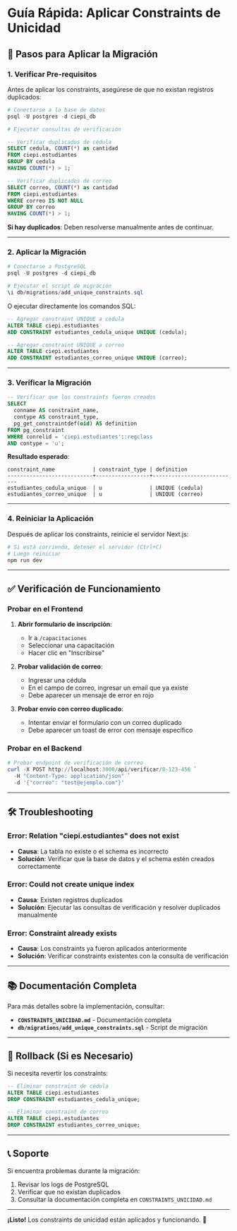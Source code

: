 # Guía Rápida: Aplicar Constraints de Unicidad

## 🚀 Pasos para Aplicar la Migración

### 1. Verificar Pre-requisitos

Antes de aplicar los constraints, asegúrese de que no existan registros duplicados:

```powershell
# Conectarse a la base de datos
psql -U postgres -d ciepi_db

# Ejecutar consultas de verificación
```

```sql
-- Verificar duplicados de cédula
SELECT cedula, COUNT(*) as cantidad
FROM ciepi.estudiantes
GROUP BY cedula
HAVING COUNT(*) > 1;

-- Verificar duplicados de correo
SELECT correo, COUNT(*) as cantidad
FROM ciepi.estudiantes
WHERE correo IS NOT NULL
GROUP BY correo
HAVING COUNT(*) > 1;
```

**Si hay duplicados**: Deben resolverse manualmente antes de continuar.

---

### 2. Aplicar la Migración

```powershell
# Conectarse a PostgreSQL
psql -U postgres -d ciepi_db

# Ejecutar el script de migración
\i db/migrations/add_unique_constraints.sql
```

O ejecutar directamente los comandos SQL:

```sql
-- Agregar constraint UNIQUE a cedula
ALTER TABLE ciepi.estudiantes
ADD CONSTRAINT estudiantes_cedula_unique UNIQUE (cedula);

-- Agregar constraint UNIQUE a correo
ALTER TABLE ciepi.estudiantes
ADD CONSTRAINT estudiantes_correo_unique UNIQUE (correo);
```

---

### 3. Verificar la Migración

```sql
-- Verificar que los constraints fueron creados
SELECT
  conname AS constraint_name,
  contype AS constraint_type,
  pg_get_constraintdef(oid) AS definition
FROM pg_constraint
WHERE conrelid = 'ciepi.estudiantes'::regclass
AND contype = 'u';
```

**Resultado esperado**:

```
constraint_name            | constraint_type | definition
---------------------------+-----------------+---------------------------
estudiantes_cedula_unique  | u               | UNIQUE (cedula)
estudiantes_correo_unique  | u               | UNIQUE (correo)
```

---

### 4. Reiniciar la Aplicación

Después de aplicar los constraints, reinicie el servidor Next.js:

```powershell
# Si está corriendo, detener el servidor (Ctrl+C)
# Luego reiniciar
npm run dev
```

---

## ✅ Verificación de Funcionamiento

### Probar en el Frontend

1. **Abrir formulario de inscripción**:

   - Ir a `/capacitaciones`
   - Seleccionar una capacitación
   - Hacer clic en "Inscribirse"

2. **Probar validación de correo**:

   - Ingresar una cédula
   - En el campo de correo, ingresar un email que ya existe
   - Debe aparecer un mensaje de error en rojo

3. **Probar envío con correo duplicado**:
   - Intentar enviar el formulario con un correo duplicado
   - Debe aparecer un toast de error con mensaje específico

### Probar en el Backend

```powershell
# Probar endpoint de verificación de correo
curl -X POST http://localhost:3000/api/verificar/8-123-456 `
  -H "Content-Type: application/json" `
  -d '{"correo": "test@ejemplo.com"}'
```

---

## 🛠️ Troubleshooting

### Error: Relation "ciepi.estudiantes" does not exist

- **Causa**: La tabla no existe o el schema es incorrecto
- **Solución**: Verificar que la base de datos y el schema estén creados correctamente

### Error: Could not create unique index

- **Causa**: Existen registros duplicados
- **Solución**: Ejecutar las consultas de verificación y resolver duplicados manualmente

### Error: Constraint already exists

- **Causa**: Los constraints ya fueron aplicados anteriormente
- **Solución**: Verificar constraints existentes con la consulta de verificación

---

## 📚 Documentación Completa

Para más detalles sobre la implementación, consultar:

- **`CONSTRAINTS_UNICIDAD.md`** - Documentación completa
- **`db/migrations/add_unique_constraints.sql`** - Script de migración

---

## 🔄 Rollback (Si es Necesario)

Si necesita revertir los constraints:

```sql
-- Eliminar constraint de cédula
ALTER TABLE ciepi.estudiantes
DROP CONSTRAINT estudiantes_cedula_unique;

-- Eliminar constraint de correo
ALTER TABLE ciepi.estudiantes
DROP CONSTRAINT estudiantes_correo_unique;
```

---

## 📞 Soporte

Si encuentra problemas durante la migración:

1. Revisar los logs de PostgreSQL
2. Verificar que no existan duplicados
3. Consultar la documentación completa en `CONSTRAINTS_UNICIDAD.md`

---

**¡Listo!** Los constraints de unicidad están aplicados y funcionando. 🎉
